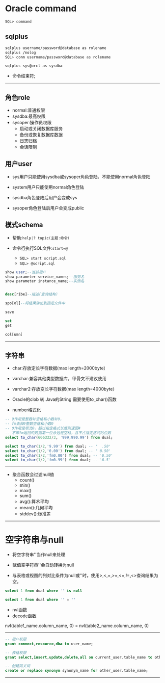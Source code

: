 # Oracle command

`SQL> command`



## sqlplus
```sh
sqlplus username/password@database as rolename
sqlplus /nolog
SQL> conn username/password@database as rolename

sqlplus sys@orcl as sysdba

```
- 命令结束符;

---



## 角色role
- normal:普通权限
- sysdba:最高权限
- sysoper:操作员权限
    - 启动或关闭数据库服务
    - 备份或恢复数据库数据
    - 日志归档
    - 会话限制

## 用户user
- sys用户只能使用sysdba或sysoper角色登陆，不能使用normal角色登陆
- system用户只能使用normal角色登陆


- sysdba角色登陆后用户会变成sys
- sysoper角色登陆后用户会变成public

## 模式schema

- 帮助:`help|? topic(主题:命令）`


- 命令行执行SQL文件:`start=@`
    - `SQL> start script.sql`
    - `SQL> @script.sql`


```sql
show user;--当前用户
show parameter service_names;--服务名
show parameter instance_name;--实例名


desc[ribe]--描述(查询结构）

spo[ol]--将结果输出到指定文件中

save

set
get

col[umn]

```

---

## 字符串
- char:存放定长字符数据(max length=2000byte）
- varchar:兼容其他类型数据库，甲骨文不建议使用
- varchar2:存放变长字符数据(max length=4000byte）


- Oracle的clob 转 Java的String 需要使用to_char()函数

- number格式化
```sql
-- 9作用是整数补空格和小数补0，
-- fm去掉9整数空格和小数0
-- 0作用是填充0，超过指定格式长度则返回#
-- 不带fm返回的数据第一位永远是空格，且不占指定格式的位数
select to_char(666332/3, '999,990.99') from dual;

select to_char(1/2,'9.99') from dual; -- '  .50'
select to_char(1/2,'0.00') from dual; -- ' 0.50'
select to_char(1/2,'fm0.00') from dual; -- '0.50'
select to_char(1/2,'fm0.99') from dual; -- '0.5'

```

---
- 聚合函数会过滤null值
    - count()
    - min()
    - max()
    - sum()
    - avg():算术平均
    - mean():几何平均
    - stddev():标准差


---
# 空字符串与null
- 将空字符串''当作null来处理
- 赋值空字符串''会自动转换为null

- 与表格或视图的列对比条件为null或''时，使用>,<,=,>=,<=,!=,<>查询结果为空。

```sql
select 1 from dual where '' is null

select 1 from dual where '' = ''
```

- nvl函数
- decode函数

nvl(table1_name.column_name, 0) = nvl(table2_name.column_name, 0)


---
```sql
-- 用户权限
grant connect,resource,dba to user_name;

-- 表格权限
grant select,insert,update,delete,all on current_user.table_name to other_user;

-- 创建同义词
create or replace synonym synonym_name for other_user.table_name;
```
---
